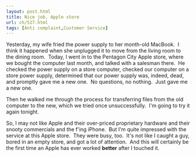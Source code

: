 ```yaml
---
layout: post.html
title: Nice job, Apple store
url: ch/527.html
tags: [Anti complaint,Customer Service]
---
```

Yesterday, my wife fried the power supply to her month-old MacBook.  I think it happened when she unplugged it to move from the living room to the dining room.  Today, I went in to the Pentagon City Apple store, where we bought the computer last month, and talked with a salesman there.  He checked the power supply on a store computer, checked our computer on a store power supply, determined that our power supply was, indeed, dead, and promptly gave me a new one.  No questions, no nothing.  Just gave me a new one.

Then he walked me through the process for transferring files from the old computer to the new, which we tried once unsuccessfully.  I'm going to try it again tonight.

So, I may not like Apple and their over-priced proprietary hardware and their snooty commercials and the f'ing iPhone.  But I'm quite impressed with the service at this Apple store.  They were busy, too.  It's not like I caught a guy, bored in an empty store, and got a lot of attention.  And this will certainly be the first time an Apple has ever worked **better** after I touched it. 
